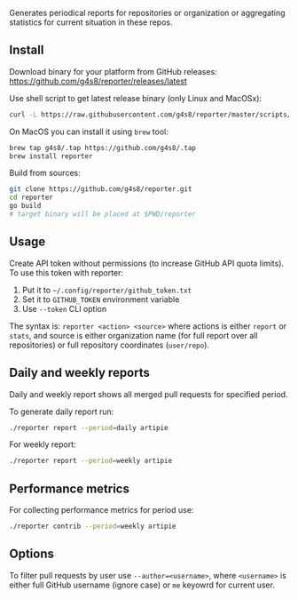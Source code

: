 Generates periodical reports for repositories or organization or
aggregating statistics for current situation in these repos.

## Install

Download binary for your platform from GitHub releases:
https://github.com/g4s8/reporter/releases/latest

Use shell script to get latest release binary (only Linux and MacOSx):
```sh
curl -L https://raw.githubusercontent.com/g4s8/reporter/master/scripts/download.sh | sh
```

On MacOS you can install it using `brew` tool:
```sh
brew tap g4s8/.tap https://github.com/g4s8/.tap
brew install reporter
```

Build from sources:
```sh
git clone https://github.com/g4s8/reporter.git
cd reporter
go build
# target binary will be placed at $PWD/reporter
```

## Usage

Create API token without permissions (to increase GitHub API quota limits).
To use this token with reporter:
 1. Put it to `~/.config/reporter/github_token.txt`
 2. Set it to `GITHUB_TOKEN` environment variable
 3. Use `--token` CLI option

The syntax is: `reporter <action> <source>`
where actions is either `report` or `stats`,
and source is either organization name (for full report over all repositories)
or full repository coordinates (`user/repo`).

## Daily and weekly reports

Daily and weekly report shows all merged pull requests for specified period.

To generate daily report run:
```bash
./reporter report --period=daily artipie
```

For weekly report:
```bash
./reporter report --period=weekly artipie
```

## Performance metrics

For collecting performance metrics for period use:
```bash
./reporter contrib --period=weekly artipie
```

## Options

To filter pull requests by user use `--author=<username>`,
where `<username>` is either full GitHub username (ignore case) or `me` keyowrd for
current user.
